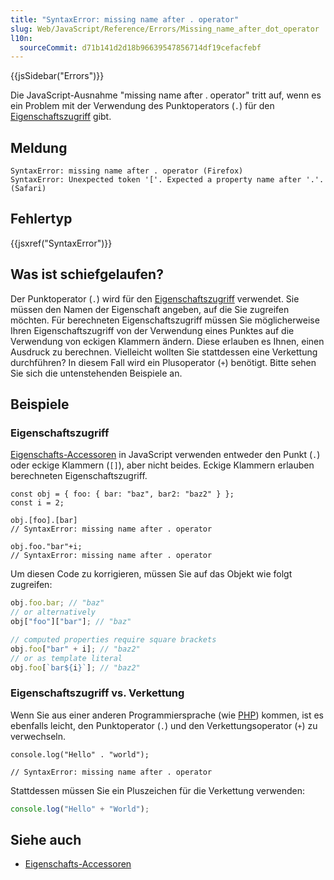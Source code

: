 ```yaml
---
title: "SyntaxError: missing name after . operator"
slug: Web/JavaScript/Reference/Errors/Missing_name_after_dot_operator
l10n:
  sourceCommit: d71b141d2d18b96639547856714df19cefacfebf
---
```


{{jsSidebar("Errors")}}

Die JavaScript-Ausnahme "missing name after . operator" tritt auf, wenn es ein Problem mit der Verwendung des Punktoperators (`.`) für den [Eigenschaftszugriff](/de/docs/Web/JavaScript/Reference/Operators/Property_accessors) gibt.

## Meldung

```plain
SyntaxError: missing name after . operator (Firefox)
SyntaxError: Unexpected token '['. Expected a property name after '.'. (Safari)
```

## Fehlertyp

{{jsxref("SyntaxError")}}

## Was ist schiefgelaufen?

Der Punktoperator (`.`) wird für den [Eigenschaftszugriff](/de/docs/Web/JavaScript/Reference/Operators/Property_accessors) verwendet. Sie müssen den Namen der Eigenschaft angeben, auf die Sie zugreifen möchten. Für berechneten Eigenschaftszugriff müssen Sie möglicherweise Ihren Eigenschaftszugriff von der Verwendung eines Punktes auf die Verwendung von eckigen Klammern ändern. Diese erlauben es Ihnen, einen Ausdruck zu berechnen. Vielleicht wollten Sie stattdessen eine Verkettung durchführen? In diesem Fall wird ein Plusoperator (`+`) benötigt. Bitte sehen Sie sich die untenstehenden Beispiele an.

## Beispiele

### Eigenschaftszugriff

[Eigenschafts-Accessoren](/de/docs/Web/JavaScript/Reference/Operators/Property_accessors) in JavaScript verwenden entweder den Punkt (`.`) oder eckige Klammern (`[]`), aber nicht beides. Eckige Klammern erlauben berechneten Eigenschaftszugriff.

```js-nolint example-bad
const obj = { foo: { bar: "baz", bar2: "baz2" } };
const i = 2;

obj.[foo].[bar]
// SyntaxError: missing name after . operator

obj.foo."bar"+i;
// SyntaxError: missing name after . operator
```

Um diesen Code zu korrigieren, müssen Sie auf das Objekt wie folgt zugreifen:

```js example-good
obj.foo.bar; // "baz"
// or alternatively
obj["foo"]["bar"]; // "baz"

// computed properties require square brackets
obj.foo["bar" + i]; // "baz2"
// or as template literal
obj.foo[`bar${i}`]; // "baz2"
```

### Eigenschaftszugriff vs. Verkettung

Wenn Sie aus einer anderen Programmiersprache (wie [PHP](/de/docs/Glossary/PHP)) kommen, ist es ebenfalls leicht, den Punktoperator (`.`) und den Verkettungsoperator (`+`) zu verwechseln.

```js-nolint example-bad
console.log("Hello" . "world");

// SyntaxError: missing name after . operator
```

Stattdessen müssen Sie ein Pluszeichen für die Verkettung verwenden:

```js example-good
console.log("Hello" + "World");
```

## Siehe auch

- [Eigenschafts-Accessoren](/de/docs/Web/JavaScript/Reference/Operators/Property_accessors)
